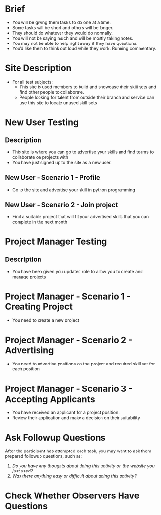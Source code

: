 # Brief

- You will be giving them tasks to do one at a time.
- Some tasks will be short and others will be longer.
- They should do whatever they would do normally.
- You will not be saying much and will be mostly taking notes.
- You may not be able to help right away if they have questions.
- You’d like them to think out loud while they work. Running commentary.
# Site Description

- For all test subjects:
	- This site is used members to build and showcase their skill sets and find other people to collaborate.
	- People looking for talent from outside their branch and service can use this site to locate unused skill sets

# New User Testing

## Description

- This site is where you can go to advertise your skills and find teams to collaborate on projects with
- You have just signed up to the site as a new user.

## New User - Scenario 1 - Profile

- Go to the site and advertise your skill in python programming

## New User - Scenario 2 - Join project

- Find a suitable project that will fit your advertised skills that you can complete in the next month


# Project Manager Testing

## Description

- You have been given you updated role to allow you to create and manage projects
# Project Manager - Scenario 1 - Creating Project

- You need to create a new project
# Project Manager - Scenario 2 - Advertising

- You need to advertise positions on the project and required skill set for each position
# Project Manager - Scenario 3 - Accepting Applicants

- You have received an applicant for a project position.
- Review their application and make a decision on their suitability



# Ask Followup Questions

After the participant has attempted each task, you may want to ask them prepared followup questions, such as:

1. _Do you have any thoughts about doing this activity on the website you just used?_
2. _Was there anything easy or difficult about doing this activity?_

# Check Whether Observers Have Questions